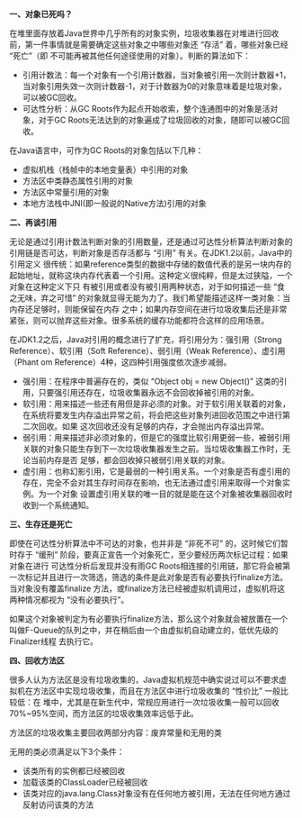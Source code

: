 **一、对象已死吗？**

在堆里面存放着Java世界中几乎所有的对象实例，垃圾收集器在对堆进行回收前，第一件事情就是需要确定这些对象之中哪些对象还 “存活” 着，哪些对象已经 “死亡”（即
不可能再被其他任何途径使用的对象）。判断的算法如下：

* 引用计数法：每一个对象有一个引用计数器，当对象被引用一次则计数器+1，当对象引用失效一次则计数器-1，对于计数器为0的对象意味着是垃圾对象，可以被GC回收。
* 可达性分析：从GC Roots作为起点开始收索，整个连通图中的对象是活对象，对于GC Roots无法达到的对象遍成了垃圾回收的对象，随即可以被GC回收。

在Java语言中，可作为GC Roots的对象包括以下几种：
* 虚拟机栈（栈帧中的本地变量表）中引用的对象
* 方法区中类静态属性引用的对象
* 方法区中常量引用的对象
* 本地方法栈中JNI(即一般说的Native方法)引用的对象

**二、再谈引用**

无论是通过引用计数法判断对象的引用数量，还是通过可达性分析算法判断对象的引用链是否可达，判断对象是否存活都与 “引用” 有关。在JDK1.2以前，Java中的引用定义
很传统：如果reference类型的数据中存储的数值代表的是另一块内存的起始地址，就称这块内存代表着一个引用。这种定义很纯粹，但是太过狭隘，一个对象在这种定义下只
有被引用或者没有被引用两种状态，对于如何描述一些 “食之无味，弃之可惜” 的对象就显得无能为力了。我们希望能描述这样一类对象：当内存还足够时，则能保留在内存
之中；如果内存空间在进行垃圾收集后还是非常紧张，则可以抛弃这些对象。很多系统的缓存功能都符合这样的应用场景。

在JDK1.2之后，Java对引用的概念进行了扩充，将引用分为：强引用（Strong Reference）、软引用（Soft Reference）、弱引用（Weak Reference）、虚引用（Phant
om Reference）4种，这四种引用强度依次逐步减弱。
* 强引用：在程序中普遍存在的，类似 “Object obj = new Object()” 这类的引用，只要强引用还存在，垃圾收集器永远不会回收掉被引用的对象。
* 软引用：用来描述一些还有用但是非必须的对象。对于软引用关联着的对象，在系统将要发生内存溢出异常之前，将会把这些对象列进回收范围之中进行第二次回收。如果
这次回收还没有足够的内存，才会抛出内存溢出异常。
* 弱引用：用来描述非必须对象的，但是它的强度比软引用更弱一些，被弱引用关联的对象只能生存到下一次垃圾收集器发生之前。当垃圾收集器工作时，无论当前内存是否
足够，都会回收掉只被弱引用关联的对象。
* 虚引用：也称幻影引用，它是最弱的一种引用关系。一个对象是否有虚引用的存在，完全不会对其生存时间存在影响，也无法通过虚引用来取得一个对象实例。为一个对象
设置虚引用关联的唯一目的就是能在这个对象被收集器回收时收到一个系统通知。

**三、生存还是死亡**

即使在可达性分析算法中不可达的对象，也并非是 “非死不可” 的，这时候它们暂时存于 “缓刑” 阶段，要真正宣告一个对象死亡，至少要经历两次标记过程：如果对象在进行
可达性分析后发现并没有雨GC Roots相连接的引用链，那它将会被第一次标记并且进行一次筛选，筛选的条件是此对象是否有必要执行finalize方法。当对象没有覆盖finalize
方法，或finalize方法已经被虚拟机调用过，虚拟机将这两种情况都视为 “没有必要执行”。

如果这个对象被判定为有必要执行finalize方法，那么这个对象就会被放置在一个叫做F-Queue的队列之中，并在稍后由一个由虚拟机自动建立的，低优先级的Finalizer线程
去执行它。

**四、回收方法区**

很多人认为方法区是没有垃圾收集的，Java虚拟机规范中确实说过可以不要求虚拟机在方法区中实现垃圾收集，而且在方法区中进行垃圾收集的 “性价比” 一般比较低：在
堆中，尤其是在新生代中，常规应用进行一次垃圾收集一般可以回收70%~95%空间，而方法区的垃圾收集效率远低于此。

方法区的垃圾收集主要回收两部分内容：废弃常量和无用的类

无用的类必须满足以下3个条件：
* 该类所有的实例都已经被回收
* 加载该类的ClassLoader已经被回收
* 该类对应的java.lang.Class对象没有在任何地方被引用，无法在任何地方通过反射访问该类的方法
